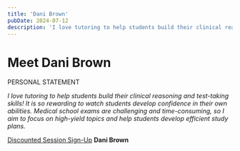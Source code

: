```yaml
---
title: 'Dani Brown'
pubDate: 2024-07-12
description: 'I love tutoring to help students build their clinical reasoning and testtaking skills! It is so rewarding to watch students develop confidence in their own.'
---
```


# Meet Dani Brown

PERSONAL STATEMENT

_I love tutoring to help students build their clinical reasoning and test-taking skills! It is so rewarding to watch students develop confidence in their own abilities. Medical school exams are challenging and time-consuming, so I aim to focus on high-yield topics and help students develop efficient study plans._  

[Discounted Session Sign-Up](/purchase-discounted-session/)
**Dani Brown**
